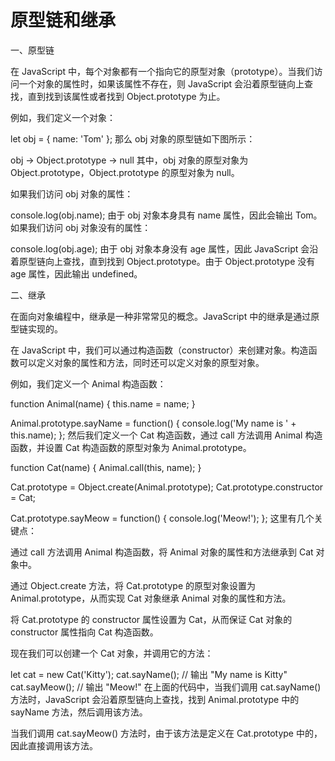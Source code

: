 # 原型链和继承

一、原型链

在 JavaScript 中，每个对象都有一个指向它的原型对象（prototype）。当我们访问一个对象的属性时，如果该属性不存在，则 JavaScript 会沿着原型链向上查找，直到找到该属性或者找到 Object.prototype 为止。

例如，我们定义一个对象：

let obj = { name: 'Tom' };
那么 obj 对象的原型链如下图所示：

obj -> Object.prototype -> null
其中，obj 对象的原型对象为 Object.prototype，Object.prototype 的原型对象为 null。

如果我们访问 obj 对象的属性：

console.log(obj.name);
由于 obj 对象本身具有 name 属性，因此会输出 Tom。如果我们访问 obj 对象没有的属性：

console.log(obj.age);
由于 obj 对象本身没有 age 属性，因此 JavaScript 会沿着原型链向上查找，直到找到 Object.prototype。由于 Object.prototype 没有 age 属性，因此输出 undefined。

二、继承

在面向对象编程中，继承是一种非常常见的概念。JavaScript 中的继承是通过原型链实现的。

在 JavaScript 中，我们可以通过构造函数（constructor）来创建对象。构造函数可以定义对象的属性和方法，同时还可以定义对象的原型对象。

例如，我们定义一个 Animal 构造函数：

function Animal(name) {
  this.name = name;
}

Animal.prototype.sayName = function() {
  console.log('My name is ' + this.name);
};
然后我们定义一个 Cat 构造函数，通过 call 方法调用 Animal 构造函数，并设置 Cat 构造函数的原型对象为 Animal.prototype。

function Cat(name) {
  Animal.call(this, name);
}

Cat.prototype = Object.create(Animal.prototype);
Cat.prototype.constructor = Cat;

Cat.prototype.sayMeow = function() {
  console.log('Meow!');
};
这里有几个关键点：

通过 call 方法调用 Animal 构造函数，将 Animal 对象的属性和方法继承到 Cat 对象中。

通过 Object.create 方法，将 Cat.prototype 的原型对象设置为 Animal.prototype，从而实现 Cat 对象继承 Animal 对象的属性和方法。

将 Cat.prototype 的 constructor 属性设置为 Cat，从而保证 Cat 对象的 constructor 属性指向 Cat 构造函数。

现在我们可以创建一个 Cat 对象，并调用它的方法：

let cat = new Cat('Kitty');
cat.sayName();   // 输出 "My name is Kitty"
cat.sayMeow();   // 输出 "Meow!"
在上面的代码中，当我们调用 cat.sayName() 方法时，JavaScript 会沿着原型链向上查找，找到 Animal.prototype 中的 sayName 方法，然后调用该方法。

当我们调用 cat.sayMeow() 方法时，由于该方法是定义在 Cat.prototype 中的，因此直接调用该方法。